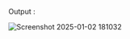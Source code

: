 














Output :

![Screenshot 2025-01-02 181032](https://github.com/user-attachments/assets/ac3bf172-4418-4f6c-b873-48018b676916)
